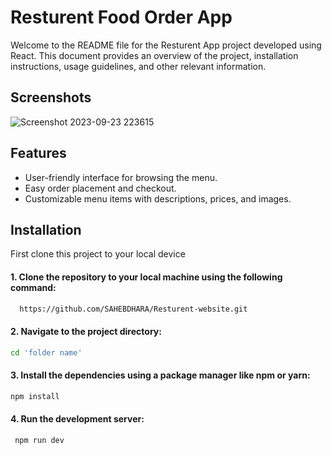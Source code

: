 
# Resturent Food Order App

Welcome to the README file for the Resturent App project developed using React. This document provides an overview of the project, installation instructions, usage guidelines, and other relevant information.






## Screenshots



![Screenshot 2023-09-23 223615](https://github.com/SAHEBDHARA/Resturent-website/assets/87798754/3981a129-519e-4892-9855-5d8883749538)

## Features

- User-friendly interface for browsing the menu.
- Easy order placement and checkout.
- Customizable menu items with descriptions, prices, and images.




## Installation

First clone this project to your local device 

 #### 1. Clone the repository to your local machine using the following command:

```bash
  https://github.com/SAHEBDHARA/Resturent-website.git
```
  #### 2. Navigate to the project directory:
  ```bash
  cd 'folder name'
```
#### 3. Install the dependencies using a package manager like npm or yarn:
  ```bash
  npm install

```

#### 4. Run the development server:

 ```bash
  npm run dev 

```
    
